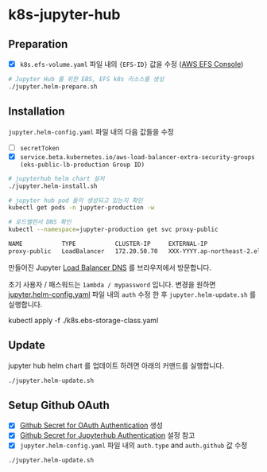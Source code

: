 # k8s-jupyter-hub

## Preparation

- [x] `k8s.efs-volume.yaml` 파일 내의 `{EFS-ID}` 값을 수정 ([AWS EFS Console](https://ap-northeast-2.console.aws.amazon.com/efs/home?region=ap-northeast-2#/filesystems))

```bash
# Jupyter Hub 를 위한 EBS, EFS k8s 리소스를 생성
./jupyter.helm-prepare.sh
```

## Installation

`jupyter.helm-config.yaml` 파일 내의 다음 값들을 수정

- [ ] `secretToken`
- [x] `service.beta.kubernetes.io/aws-load-balancer-extra-security-groups (eks-public-lb-production Group ID)`

```bash
# jupyterhub helm chart 설치
./jupyter.helm-install.sh

# jupyter hub pod 들이 생성되고 있는지 확인
kubectl get pods -n jupyter-production -w

# 로드밸런서 DNS 확인
kubectl --namespace=jupyter-production get svc proxy-public

NAME           TYPE           CLUSTER-IP     EXTERNAL-IP                                                                    PORT(S)                      AGE
proxy-public   LoadBalancer   172.20.50.70   XXX-YYYY.ap-northeast-2.elb.amazonaws.com   80:30906/TCP,443:32326/TCP   33m
```

만들어진 Jupyter [Load Balancer DNS](https://ap-northeast-2.console.aws.amazon.com/ec2/home?region=ap-northeast-2#LoadBalancers:tag:kubernetes.io/cluster/analysis-production=owned;sort=loadBalancerName) 를 브라우저에서 방문합니다.

초기 사용자 / 패스워드는 `1ambda / mypassword` 입니다. 변경을 원하면 [jupyter.helm-config.yaml](https://github.com/1ambda/terraform-aws-eks-jupyterhub/blob/master/k8s-jupyter-hub/jupyter.helm-config.yaml#L41-L50) 파일 내의 `auth` 수정 한 후 `jupyter.helm-update.sh` 를 실행합니다.

kubectl apply -f ./k8s.ebs-storage-class.yaml

## Update

jupyter hub helm chart 를 업데이트 하려면 아래의 커맨드를 실행합니다.

```bash
./jupyter.helm-update.sh
```

## Setup Github OAuth

- [x] [Github Secret for OAuth Authentication](https://github.com/settings/apps) 생성
- [x] [Github Secret for Jupyterhub Authentication](https://zero-to-jupyterhub.readthedocs.io/en/latest/authentication.html) 설정 참고
- [x] `jupyter.helm-config.yaml` 파일 내의 `auth.type` and `auth.github` 값 수정

```bash
./jupyter.helm-update.sh
```
